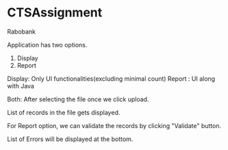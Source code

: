 # CTSAssignment
Rabobank


Application has two options.
1. Display
2. Report

Display: Only UI functionalities(excluding minimal count)
Report : UI along with Java

Both:
After selecting the file once we click upload.

List of records in the file gets displayed.

For Report option, we can validate the records by clicking "Validate" button.

List of Errors will be displayed at the bottom.
